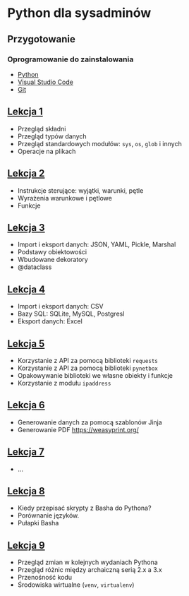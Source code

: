 # Python dla sysadminów

## Przygotowanie

### Oprogramowanie do zainstalowania

- [Python](https://www.python.org/downloads/)
- [Visual Studio Code](https://code.visualstudio.com/)
- [Git](https://gitforwindows.org/)



## [Lekcja 1](Lekcja_01/)

- Przegląd składni
- Przegląd typów danych
- Przegląd standardowych modułów: `sys`, `os`, `glob` i innych
- Operacje na plikach

## [Lekcja 2](Lekcja_02/)

- Instrukcje sterujące: wyjątki, warunki, pętle
- Wyrażenia warunkowe i pętlowe
- Funkcje

## [Lekcja 3](Lekcja_03/)

- Import i eksport danych: JSON, YAML, Pickle, Marshal
- Podstawy obiektowości
- Wbudowane dekoratory
- @dataclass

## [Lekcja 4](Lekcja_04/)

- Import i eksport danych: CSV
- Bazy SQL: SQLite, MySQL, Postgresl
- Eksport danych: Excel

## [Lekcja 5](Lekcja_05/)

- Korzystanie z API za pomocą biblioteki `requests`
- Korzystanie z API za pomocą biblioteki `pynetbox`
- Opakowywanie biblioteki we własne obiekty i funkcje
- Korzystanie z modułu `ipaddress`

## [Lekcja 6](Lekcja_06/)

- Generowanie danych za pomocą szablonów Jinja
- Generowanie PDF https://weasyprint.org/

## [Lekcja 7](Lekcja_07/)

- ...

## [Lekcja 8](Lekcja_08/)

- Kiedy przepisać skrypty z Basha do Pythona?
- Porównanie języków.
- Pułapki Basha

## [Lekcja 9](Lekcja_09/)

- Przegląd zmian w kolejnych wydaniach Pythona
- Przegląd różnic między archaiczną serią 2.x a 3.x
- Przenośność kodu
- Środowiska wirtualne (`venv`, `virtualenv`)
